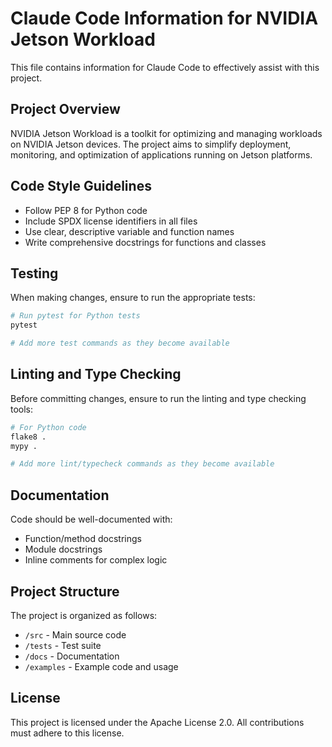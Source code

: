 # Claude Code Information for NVIDIA Jetson Workload

<!-- SPDX-License-Identifier: Apache-2.0 -->
<!-- Copyright 2024 nvidia-jetson-workload contributors -->

This file contains information for Claude Code to effectively assist with this project.

## Project Overview

NVIDIA Jetson Workload is a toolkit for optimizing and managing workloads on NVIDIA Jetson devices. The project aims to simplify deployment, monitoring, and optimization of applications running on Jetson platforms.

## Code Style Guidelines

- Follow PEP 8 for Python code
- Include SPDX license identifiers in all files
- Use clear, descriptive variable and function names
- Write comprehensive docstrings for functions and classes

## Testing

When making changes, ensure to run the appropriate tests:

```bash
# Run pytest for Python tests
pytest

# Add more test commands as they become available
```

## Linting and Type Checking

Before committing changes, ensure to run the linting and type checking tools:

```bash
# For Python code
flake8 .
mypy .

# Add more lint/typecheck commands as they become available
```

## Documentation

Code should be well-documented with:
- Function/method docstrings
- Module docstrings
- Inline comments for complex logic

## Project Structure

The project is organized as follows:
- `/src` - Main source code
- `/tests` - Test suite
- `/docs` - Documentation
- `/examples` - Example code and usage

## License

This project is licensed under the Apache License 2.0. All contributions must adhere to this license.